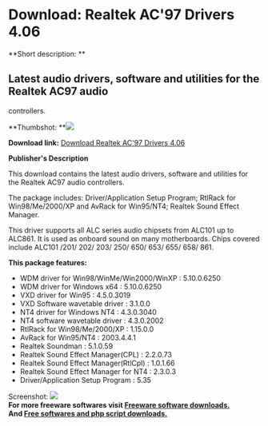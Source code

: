 # Download: Realtek AC'97 Drivers 4.06

**Short description: **

## Latest audio drivers, software and utilities for the Realtek AC97 audio
controllers.

  
**Thumbshot: **![](http://www.freewarefiles.com/screenshot/nopic.gif)   
  
**Download link:** [Download Realtek AC'97 Drivers 4.06](http://freesoftwares.boysofts.com/Realtek-AC-Drivers_program_35019.html)  
  

**Publisher's Description**  
  

This download contains the latest audio drivers, software and utilities for
the Realtek AC97 audio controllers.

The package includes: Driver/Application Setup Program; RtlRack for
Win98/Me/2000/XP and AvRack for Win95/NT4; Realtek Sound Effect Manager.

This driver supports all ALC series audio chipsets from ALC101 up to ALC861.
It is used as onboard sound on many motherboards. Chips covered include ALC101
/201/ 202/ 203/ 250/ 650/ 653/ 655/ 658/ 861.

**This package features:**

  * WDM driver for Win98/WinMe/Win2000/WinXP : 5.10.0.6250 
  * WDM driver for Windows x64 : 5.10.0.6250 
  * VXD driver for Win95 : 4.5.0.3019 
  * VXD Software wavetable driver : 3.1.0.0 
  * NT4 driver for Windows NT4 : 4.3.0.3040 
  * NT4 software wavetable driver : 4.3.0.2002 
  * RtlRack for Win98/Me/2000/XP : 1.15.0.0 
  * AvRack for Win95/NT4 : 2003.4.4.1 
  * Realtek Soundman : 5.1.0.59 
  * Realtek Sound Effect Manager(CPL) : 2.2.0.73 
  * Realtek Sound Effect Manager(RtlCpl) : 1.0.1.66 
  * Realtek Sound Effect Manager for NT4 : 2.3.0.3 
  * Driver/Application Setup Program : 5.35 

  
  
Screenshot: ![](http://www.freewarefiles.com/screenshot/nopic.gif)  
**For more freeware softwares visit [Freeware software downloads.](http://freesoftwares.boysofts.com/)**   
**And [Free softwares and php script downloads.](http://www.boysofts.com/)**

